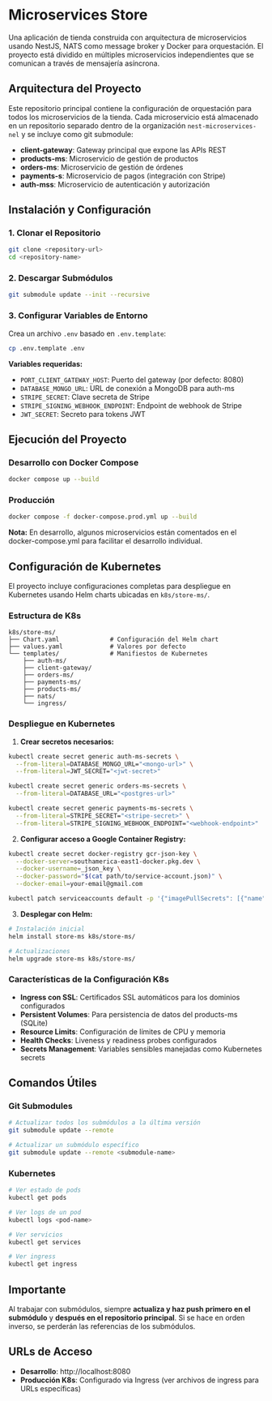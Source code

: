 # Microservices Store

Una aplicación de tienda construida con arquitectura de microservicios usando NestJS, NATS como message broker y Docker para orquestación. El proyecto está dividido en múltiples microservicios independientes que se comunican a través de mensajería asíncrona.

## Arquitectura del Proyecto

Este repositorio principal contiene la configuración de orquestación para todos los microservicios de la tienda. Cada microservicio está almacenado en un repositorio separado dentro de la organización `nest-microservices-nel` y se incluye como git submodule:

- **client-gateway**: Gateway principal que expone las APIs REST
- **products-ms**: Microservicio de gestión de productos
- **orders-ms**: Microservicio de gestión de órdenes
- **payments-s**: Microservicio de pagos (integración con Stripe)
- **auth-mss**: Microservicio de autenticación y autorización

## Instalación y Configuración

### 1. Clonar el Repositorio

```bash
git clone <repository-url>
cd <repository-name>
```

### 2. Descargar Submódulos

```bash
git submodule update --init --recursive
```

### 3. Configurar Variables de Entorno

Crea un archivo `.env` basado en `.env.template`:

```bash
cp .env.template .env
```

**Variables requeridas:**
- `PORT_CLIENT_GATEWAY_HOST`: Puerto del gateway (por defecto: 8080)
- `DATABASE_MONGO_URL`: URL de conexión a MongoDB para auth-ms
- `STRIPE_SECRET`: Clave secreta de Stripe
- `STRIPE_SIGNING_WEBHOOK_ENDPOINT`: Endpoint de webhook de Stripe
- `JWT_SECRET`: Secreto para tokens JWT

## Ejecución del Proyecto

### Desarrollo con Docker Compose

```bash
docker compose up --build
```

### Producción

```bash
docker compose -f docker-compose.prod.yml up --build
```

**Nota:** En desarrollo, algunos microservicios están comentados en el docker-compose.yml para facilitar el desarrollo individual.

## Configuración de Kubernetes

El proyecto incluye configuraciones completas para despliegue en Kubernetes usando Helm charts ubicadas en `k8s/store-ms/`.

### Estructura de K8s

```
k8s/store-ms/
├── Chart.yaml              # Configuración del Helm chart
├── values.yaml             # Valores por defecto
└── templates/              # Manifiestos de Kubernetes
    ├── auth-ms/
    ├── client-gateway/
    ├── orders-ms/
    ├── payments-ms/
    ├── products-ms/
    ├── nats/
    └── ingress/
```

### Despliegue en Kubernetes

1. **Crear secretos necesarios:**
```bash
kubectl create secret generic auth-ms-secrets \
  --from-literal=DATABASE_MONGO_URL="<mongo-url>" \
  --from-literal=JWT_SECRET="<jwt-secret>"

kubectl create secret generic orders-ms-secrets \
  --from-literal=DATABASE_URL="<postgres-url>"

kubectl create secret generic payments-ms-secrets \
  --from-literal=STRIPE_SECRET="<stripe-secret>" \
  --from-literal=STRIPE_SIGNING_WEBHOOK_ENDPOINT="<webhook-endpoint>"
```

2. **Configurar acceso a Google Container Registry:**
```bash
kubectl create secret docker-registry gcr-json-key \
  --docker-server=southamerica-east1-docker.pkg.dev \
  --docker-username=_json_key \
  --docker-password="$(cat path/to/service-account.json)" \
  --docker-email=your-email@gmail.com

kubectl patch serviceaccounts default -p '{"imagePullSecrets": [{"name":"gcr-json-key"}]}'
```

3. **Desplegar con Helm:**
```bash
# Instalación inicial
helm install store-ms k8s/store-ms/

# Actualizaciones
helm upgrade store-ms k8s/store-ms/
```

### Características de la Configuración K8s

- **Ingress con SSL**: Certificados SSL automáticos para los dominios configurados
- **Persistent Volumes**: Para persistencia de datos del products-ms (SQLite)
- **Resource Limits**: Configuración de límites de CPU y memoria
- **Health Checks**: Liveness y readiness probes configurados
- **Secrets Management**: Variables sensibles manejadas como Kubernetes secrets

## Comandos Útiles

### Git Submodules
```bash
# Actualizar todos los submódulos a la última versión
git submodule update --remote

# Actualizar un submódulo específico
git submodule update --remote <submodule-name>
```

### Kubernetes
```bash
# Ver estado de pods
kubectl get pods

# Ver logs de un pod
kubectl logs <pod-name>

# Ver servicios
kubectl get services

# Ver ingress
kubectl get ingress
```

## Importante

Al trabajar con submódulos, siempre **actualiza y haz push primero en el submódulo** y **después en el repositorio principal**. Si se hace en orden inverso, se perderán las referencias de los submódulos.

## URLs de Acceso

- **Desarrollo**: http://localhost:8080
- **Producción K8s**: Configurado via Ingress (ver archivos de ingress para URLs específicas)
